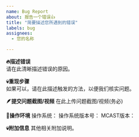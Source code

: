 ```yaml
---
name: Bug Report
about: 报告一个错误👍
title: "简要描述您所遇到的错误"
labels: bug
assignees: 
  - 您的名称

---
```


**🔥描述错误**  
请在此清晰描述错误的原因。

**💀重现步骤**  
如果可以，请在此描述触发的方法，以便我们核实问题。

**🪶提交问题截图/视频**
在此上传问题截图/视频(务必)

**👀操作环境**
操作系统：
操作系统版本号：
MCAST版本：

**💀附加信息**
其他相关附加说明。
